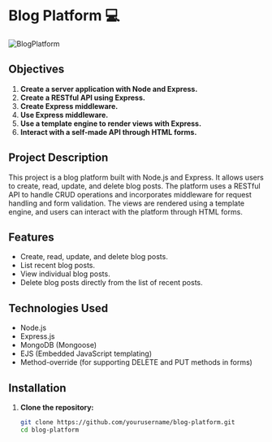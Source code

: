 # Blog Platform 💻

![BlogPlatform](https://github.com/user-attachments/assets/ec75de69-e44f-42d2-823a-3dae5688964f)

## Objectives

1. **Create a server application with Node and Express.**
2. **Create a RESTful API using Express.**
3. **Create Express middleware.**
4. **Use Express middleware.**
5. **Use a template engine to render views with Express.**
6. **Interact with a self-made API through HTML forms.**

## Project Description

This project is a blog platform built with Node.js and Express. It allows users to create, read, update, and delete blog posts. The platform uses a RESTful API to handle CRUD operations and incorporates middleware for request handling and form validation. The views are rendered using a template engine, and users can interact with the platform through HTML forms.

## Features

- Create, read, update, and delete blog posts.
- List recent blog posts.
- View individual blog posts.
- Delete blog posts directly from the list of recent posts.

## Technologies Used

- Node.js
- Express.js
- MongoDB (Mongoose)
- EJS (Embedded JavaScript templating)
- Method-override (for supporting DELETE and PUT methods in forms)

## Installation

1. **Clone the repository:**

   ```bash
   git clone https://github.com/yourusername/blog-platform.git
   cd blog-platform
